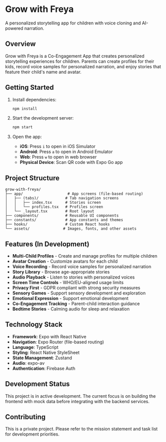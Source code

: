 # Grow with Freya 

A personalized storytelling app for children with voice cloning and AI-powered narration.

## Overview

Grow with Freya is a Co-Engagement App that creates personalized storytelling experiences for children. Parents can create profiles for their kids, record voice samples for personalized narration, and enjoy stories that feature their child's name and avatar.

## Getting Started

1. Install dependencies:
   ```bash
   npm install
   ```

2. Start the development server:
   ```bash
   npm start
   ```

3. Open the app:
   - **iOS**: Press `i` to open in iOS Simulator
   - **Android**: Press `a` to open in Android Emulator
   - **Web**: Press `w` to open in web browser
   - **Physical Device**: Scan QR code with Expo Go app

## Project Structure

```
grow-with-freya/
├── app/                    # App screens (file-based routing)
│   ├── (tabs)/            # Tab navigation screens
│   │   ├── index.tsx      # Stories screen
│   │   └── profiles.tsx   # Profiles screen
│   └── _layout.tsx        # Root layout
├── components/            # Reusable UI components
├── constants/             # App constants and themes
├── hooks/                 # Custom React hooks
└── assets/               # Images, fonts, and other assets
```

## Features (In Development)

- **Multi-Child Profiles** - Create and manage profiles for multiple children
- **Avatar Creation** - Customize avatars for each child
- **Voice Recording** - Record voice samples for personalized narration
- **Story Library** - Browse age-appropriate stories
- **Audio Playback** - Listen to stories with personalized voices
- **Screen Time Controls** - WHO/EU-aligned usage limits
- **Privacy First** - GDPR compliant with strong security measures
- **Sensory Games** - Support sensory development and exploration
- **Emotional Expression** - Support emotional development
- **Co-Engagement Tracking** - Parent-child interaction guidance
- **Bedtime Stories** - Calming audio for sleep and relaxation

## Technology Stack

- **Framework**: Expo with React Native
- **Navigation**: Expo Router (file-based routing)
- **Language**: TypeScript
- **Styling**: React Native StyleSheet
- **State Management**: Zustand
- **Audio**: expo-av
- **Authentication**: Firebase Auth

## Development Status

This project is in active development. The current focus is on building the frontend with mock data before integrating with the backend services.

## Contributing

This is a private project. Please refer to the mission statement and task list for development priorities.

